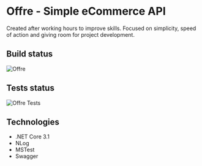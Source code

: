 # Offre - Simple eCommerce API

Created after working hours to improve skills. Focused on simplicity, speed of action and giving room for project development.

## Build status

![Offre](https://github.com/arkes987/Offre/workflows/Offre/badge.svg?branch=master)

## Tests status

![Offre Tests](https://github.com/arkes987/Offre/workflows/Offre%20Tests/badge.svg)

## Technologies

* .NET Core 3.1
* NLog
* MSTest
* Swagger
